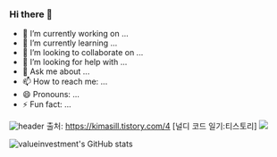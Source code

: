 ### Hi there 👋
- 🔭 I’m currently working on ...
- 🌱 I’m currently learning ...
- 👯 I’m looking to collaborate on ...
- 🤔 I’m looking for help with ...
- 💬 Ask me about ...
- 📫 How to reach me: ...
- 😄 Pronouns: ...
- ⚡ Fun fact: ...

![header](https://capsule-render.vercel.app/api?type=wave&color=auto&height=300&section=header&text=capsule%20render&fontSize=90)
출처: https://kimasill.tistory.com/4 [널디 코드 일기:티스토리]
<a href="버튼을 눌렀을 때 이동할 링크" target="_blank"><img src="https://img.shields.io/badge/JavaScript-F7DF1E.svg?style=for-the-badge&logo=JavaScript&logoColor=white"/></a>


![valueinvestment's GitHub stats](https://github-readme-stats.vercel.app/api?username=valueinvestment&show_icons=true&theme=radical)
